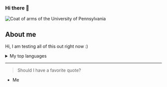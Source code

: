 ### Hi there 👋

<!--
**gregsoos/gregsoos** is a ✨ _special_ ✨ repository because its `README.md` (this file) appears on your GitHub profile.

Here are some ideas to get you started:

- 🔭 I’m currently working on ...
- 🌱 I’m currently learning ...
- 👯 I’m looking to collaborate on ...
- 🤔 I’m looking for help with ...
- 💬 Ask me about ...
- 📫 How to reach me: ...
- 😄 Pronouns: ...
- ⚡ Fun fact: ...
-->

<picture>
 <source media="(prefers-color-scheme: dark)" srcset="https://upload.wikimedia.org/wikipedia/commons/9/92/UPenn_shield_with_banner.svg">
 <source media="(prefers-color-scheme: light)" srcset="https://upload.wikimedia.org/wikipedia/commons/9/92/UPenn_shield_with_banner.svg">
 <img alt="Coat of arms of the University of Pennsylvania" src="https://upload.wikimedia.org/wikipedia/commons/9/92/UPenn_shield_with_banner.svg">
</picture>

## About me

<!-- Testing out that this comment works... -->

Hi, I am testing all of this out right now :)

<details>
<summary>My top languages</summary>

| Rank | Languages |
|-----:|---------------|
|     1| Python         |
|     2| MATLAB         |
|     3| R              |
|     4| C++            |

</details>

---

> Should I have a favorite quote?

- Me
